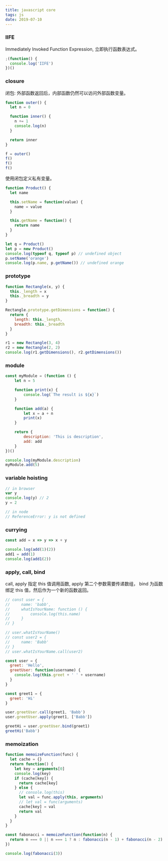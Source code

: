 ```yaml
---
title: javascript core
tags: js
date: 2019-07-10
---
```


### IIFE

Immediately Invoked Function Expression, 立即执行函数表达式。

```js
;(function() {
  console.log('IIFE')
})()
```

### closure

闭包: 外部函数返回后，内部函数仍然可以访问外部函数变量。

```js
function outer() {
  let n = 0

  function inner() {
    n += 1
    console.log(n)
  }

  return inner
}

f = outer()
f()
f()
f()
```

使用闭包定义私有变量。

```js
function Product() {
  let name

  this.setName = function(value) {
    name = value
  }

  this.getName = function() {
    return name
  }
}

let q = Product()
let p = new Product()
console.log(typeof q, typeof p) // undefined object
p.setName('orange')
console.log(p.name, p.getName()) // undefined orange
```

### prototype

```js
function Rectangle(x, y) {
  this._length = x
  this._breadth = y
}

Rectangle.prototype.getDimensions = function() {
  return {
    length: this._length,
    breadth: this._breadth
  }
}

r1 = new Rectangle(3, 4)
r2 = new Rectangle(2, 2)
console.log(r1.getDimensions(), r2.getDimensions())
```

### module

```javascript
const myModule = (function () {
    let n = 5

    function print(x) {
        console.log(`The result is ${x}`)
    }

    function add(a) {
        let x = a + n
        print(x)
    }

    return {
        description: 'This is description',
        add: add
    }
})()

console.log(myModule.description)
myModule.add(5)
```

### variable hoisting

```js
// in browser
var y
console.log(y) // 2
y = 2

// in node
// ReferenceError: y is not defined
```

### currying

```js
const add = x => y => x + y

console.log(add(1)(2))
add1 = add(1)
console.log(add1(2))
```

### apply, call, bind

call, apply 指定 this 值调用函数, apply 第二个参数需要传递数组， bind 为函数绑定 this 值，然后作为一个新的函数返回。

```js
// const user = {
//     name: 'babb',
//     whatIsYourName: function () {
//         console.log(this.name)
//     }
// }

// user.whatIsYourName()
// const user2 = {
//     name: 'Babb'
// }
// user.whatIsYourName.call(user2)

const user = {
  greet: 'Hello',
  greetUser: function(username) {
    console.log(this.greet + ' ' + username)
  }
}

const greet1 = {
  greet: 'Hi'
}

user.greetUser.call(greet1, 'Babb')
user.greetUser.apply(greet1, ['Babb'])

greetHi = user.greetUser.bind(greet1)
greetHi('Babb')
```

### memoization

```js
function memoizeFunction(func) {
  let cache = {}
  return function() {
    let key = arguments[0]
    console.log(key)
    if (cache[key]) {
      return cache[key]
    } else {
      // console.log(this)
      let val = func.apply(this, arguments)
      // let val = func(arguments)
      cache[key] = val
      return val
    }
  }
}

const fabonacci = memoizeFunction(function(n) {
  return n === 0 || n === 1 ? n : fabonacci(n - 1) + fabonacci(n - 2)
})

console.log(fabonacci(3))
```
